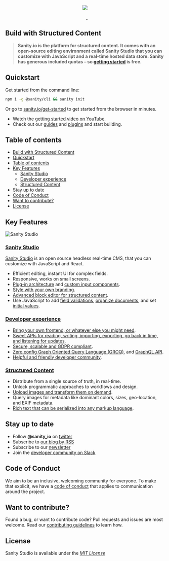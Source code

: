 <p align="center">
  <a href="https://sanity.io">
    <img src="https://cdn.sanity.io/images/3do82whm/next/51af00784c5addcf63ae7f0c416756acca7e63ac-353x71.svg?w=400&fm=png&fit=max">
  </a>
</p>

<p align="center">
  <img alt="" src="https://img.shields.io/npm/v/sanity">
  <img alt="" src="https://img.shields.io/npm/dm/@sanity/client">
  <img alt="" src="https://img.shields.io/npm/l/@sanity/client.svg">
  <a aria-label="Join the community on Slack" href="https://slack.sanity.io">
    <img alt="" src="https://img.shields.io/badge/Join%20Slack-f03e2f?logo=Slack">
  </a>
  <a aria-label="Follow Sanity on Twitter" href="https://twitter.com/sanity_io">
    <img alt="" src="https://img.shields.io/twitter/follow/sanity_io?style=flat&color=blue">
  </a>
</p>

## Build with Structured Content

> **Sanity.io is the platform for structured content. It comes with an open-source editing environment called Sanity Studio that you can customize with JavaScript and a real-time hosted data store. Sanity has generous included quotas – so [getting started](https://www.sanity.io/get-started) is free.**

## Quickstart

Get started from the command line:

```bash
npm i -g @sanity/cli && sanity init
```

Or go to [sanity.io/get-started](https://www.sanity.io/get-started) to get started from the browser in minutes.

- Watch the [getting started video on YouTube](https://www.youtube.com/watch?v=2ceM_tSus_M&lc=z224vtt5nqq1cbcf2acdp43aylzlb5jhft1kmuafltxw03c010c).
- Check out our [guides](https://www.sanity.io/guides) and [plugins](https://www.sanity.io/plugins) and start building.

## Table of contents

- [Build with Structured Content](#build-with-structured-content)
- [Quickstart](#quickstart)
- [Table of contents](#table-of-contents)
- [Key Features](#key-features)
  - [Sanity Studio](#sanity-studio)
  - [Developer experience](#developer-experience)
  - [Structured Content](#structured-content)
- [Stay up to date](#stay-up-to-date)
- [Code of Conduct](#code-of-conduct)
- [Want to contribute?](#want-to-contribute)
- [License](#license)

## Key Features

![Sanity Studio](https://cdn.sanity.io/images/3do82whm/next/f31379d654eabc2feb5c0226510fce1195a0b3bd-2680x1506.png?w=1200&fit=max&auto=format)

### [Sanity Studio](https://www.sanity.io/studio)

[Sanity Studio](https://www.sanity.io/studio) is an open source headless real-time CMS, that you can customize with JavaScript and React.

- Efficient editing, instant UI for complex fields.
- Responsive, works on small screens.
- [Plug-in architecture](https://www.sanity.io/plugins) and [custom input components](https://www.sanity.io/guides/how-to-make-a-custom-input-component).
- [Style with your own branding](https://www.sanity.io/guides/how-to-brand-your-studio).
- [Advanced block editor for structured content](https://www.sanity.io/docs/block-content).
- Use JavaScript to add [field validations](https://www.sanity.io/docs/validation), [organize documents](https://www.sanity.io/docs/overview-structure-builder), and set [initial values](https://www.sanity.io/guides/getting-started-with-initial-values-for-new-documents).

### [Developer experience](https://www.sanity.io/developer-experience)

- [Bring your own frontend, or whatever else you might need](https://www.sanity.io/docs/build-with-sanity).
- [Sweet APIs for reading, writing, importing, exporting, go back in time, and listening for updates](https://www.sanity.io/docs/datastore).
- [Secure, scalable and GDPR compliant](https://www.sanity.io/security).
- [Zero config Graph Oriented Query Language (GROQ)](https://www.sanity.io/docs/how-queries-work), and [GraphQL API](https://www.sanity.io/docs/graphql).
- [Helpful and friendly developer community](https://slack.sanity.io).

### [Structured Content](https://www.sanity.io/structured-content)

- Distribute from a single source of truth, in real-time.
- Unlock programmatic approaches to workflows and design.
- [Upload images and transform them on demand](https://www.sanity.io/docs/asset-pipeline).
- Query images for metadata like dominant colors, sizes, geo-location, and EXIF metadata.
- [Rich text that can be serialized into any markup language](https://www.sanity.io/guides/introduction-to-portable-text).

## Stay up to date

- Follow **@sanity_io** on [twitter](https://twitter.com/sanity_io)
- Subscribe to [our blog by RSS](https://www.sanity.io/feed/rss)
- Subscribe to our [newsletter](http://eepurl.com/b2yaDz)
- Join the [developer community on Slack](https://slack.sanity.io)

## Code of Conduct

We aim to be an inclusive, welcoming community for everyone. To make that explicit, we have a [code of conduct](https://github.com/sanity-io/sanity/blob/current/CODE_OF_CONDUCT.md) that applies to communication around the project.

## Want to contribute?

Found a bug, or want to contribute code? Pull requests and issues are most welcome. Read our [contributing guidelines](https://github.com/sanity-io/sanity/blob/current/CONTRIBUTING.md) to learn how.

## License

Sanity Studio is available under the [_MIT License_](https://github.com/sanity-io/sanity/blob/current/LICENSE)

